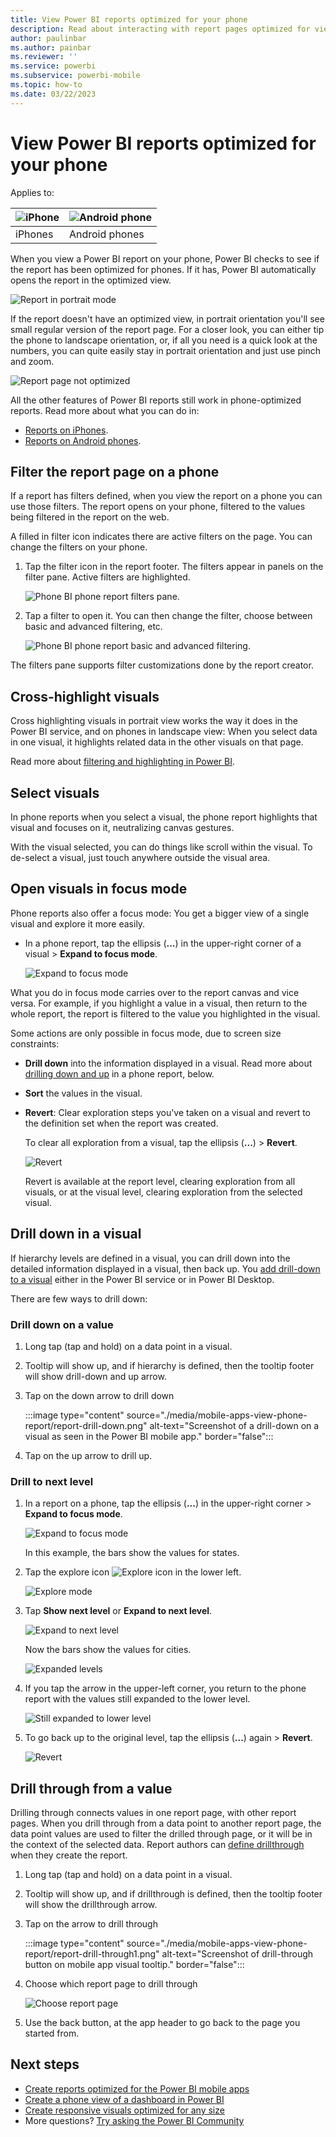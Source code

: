 ```yaml
---
title: View Power BI reports optimized for your phone
description: Read about interacting with report pages optimized for viewing in the Power BI phone apps.
author: paulinbar
ms.author: painbar
ms.reviewer: ''
ms.service: powerbi
ms.subservice: powerbi-mobile
ms.topic: how-to
ms.date: 03/22/2023
---
```

# View Power BI reports optimized for your phone

Applies to:

| ![iPhone](./media/mobile-apps-view-phone-report/ios-logo-40-px.png) | ![Android phone](./media/mobile-apps-view-phone-report/android-logo-40-px.png) |
|:--- |:--- |
| iPhones |Android phones |

When you view a Power BI report on your phone, Power BI checks to see if the report has been optimized for phones. If it has, Power BI automatically opens the report in the optimized view.

![Report in portrait mode](./media/mobile-apps-view-phone-report/07-power-bi-phone-report-portrait.png)

If the report doesn't have an optimized view, in portrait orientation you'll see small regular version of the report page. For a closer look, you can either tip the phone to landscape orientation, or, if all you need is a quick look at the numbers, you can quite easily stay in portrait orientation and just use pinch and zoom.

![Report page not optimized](./media/mobile-apps-view-phone-report/power-bi-phone-report-page-not-optimized.png)

All the other features of Power BI reports still work in phone-optimized reports. Read more about what you can do in:

* [Reports on iPhones](mobile-reports-in-the-mobile-apps.md). 
* [Reports on Android phones](mobile-reports-in-the-mobile-apps.md).

## Filter the report page on a phone
If a report has filters defined, when you view the report on a phone you can use those filters. The report opens on your phone, filtered to the values being filtered in the report on the web.

A filled in filter icon indicates there are active filters on the page. You can change the filters on your phone.

1. Tap the filter icon in the report footer. The filters appear in panels on the filter pane. Active filters are highlighted.
   
    ![Phone BI phone report filters pane.](./media/mobile-apps-view-phone-report/power-bi-iphone-active-filters.png)

2. Tap a filter to open it. You can then change the filter, choose between basic and advanced filtering, etc.
    
    ![Phone BI phone report basic and advanced filtering.](./media/mobile-apps-view-phone-report/power-bi-iphone-basic-advanced-filtering.png)

The filters pane supports filter customizations done by the report creator.

## Cross-highlight visuals
Cross highlighting visuals in portrait view works the way it does in the Power BI service, and on phones in landscape view: When you select data in one visual, it highlights related data in the other visuals on that page.

Read more about [filtering and highlighting in Power BI](../../create-reports/power-bi-reports-filters-and-highlighting.md).

## Select visuals
In phone reports when you select a visual, the phone report highlights that visual and focuses on it, neutralizing canvas gestures.

With the visual selected, you can do things like scroll within the visual. To de-select a visual, just touch anywhere outside the visual area.

## Open visuals in focus mode
Phone reports also offer a focus mode: You get a bigger view of a single visual and explore it more easily.

* In a phone report, tap the ellipsis (**...**) in the upper-right corner of a visual  > **Expand to focus mode**.
  
    ![Expand to focus mode](media/mobile-apps-view-phone-report/power-bi-phone-report-focus-mode.png)

What you do in focus mode carries over to the report canvas and vice versa. For example, if you highlight a value in a visual, then return to the whole report, the report is filtered to the value you highlighted in the visual.

Some actions are only possible in focus mode, due to screen size constraints:

* **Drill down** into the information displayed in a visual. Read more about [drilling down and up](mobile-apps-view-phone-report.md#drill-down-in-a-visual) in a phone report, below.
* **Sort** the values in the visual.
* **Revert**: Clear exploration steps you've taken on a visual and revert to the definition set when the report was created.
  
    To clear all exploration from a visual, tap the ellipsis (**...**) > **Revert**.
  
    ![Revert](media/mobile-apps-view-phone-report/power-bi-phone-report-revert-levels.png)
  
    Revert is available at the report level, clearing exploration from all visuals, or at the visual level, clearing exploration from the selected visual.   

## Drill down in a visual
If hierarchy levels are defined in a visual, you can drill down into the detailed information displayed in a visual, then back up. You [add drill-down to a visual](../end-user-drill.md) either in the Power BI service or in Power BI Desktop.

There are few ways to drill down:

### Drill down on a value
1. Long tap (tap and hold) on a data point in a visual.
2. Tooltip will show up, and if hierarchy is defined, then the tooltip footer will show drill-down and up arrow.
3. Tap on the down arrow to drill down

    :::image type="content" source="./media/mobile-apps-view-phone-report/report-drill-down.png" alt-text="Screenshot of a drill-down on a visual as seen in the Power BI mobile app." border="false":::
    
4. Tap on the up arrow to drill up.

### Drill to next level
1. In a report on a phone, tap the ellipsis (**...**) in the upper-right corner > **Expand to focus mode**.
   
    ![Expand to focus mode](media/mobile-apps-view-phone-report/power-bi-phone-report-focus-mode.png)
   
    In this example, the bars show the values for states.
2. Tap the explore icon ![Explore icon](./media/mobile-apps-view-phone-report/power-bi-phone-report-explore-icon.png) in the lower left.
   
    ![Explore mode](./media/mobile-apps-view-phone-report/power-bi-phone-report-explore-mode.png)
3. Tap **Show next level** or **Expand to next level**.
   
    ![Expand to next level](./media/mobile-apps-view-phone-report/power-bi-phone-report-expand-levels.png)
   
    Now the bars show the values for cities.
   
    ![Expanded levels](./media/mobile-apps-view-phone-report/power-bi-phone-report-expanded-levels.png)
4. If you tap the arrow in the upper-left corner, you return to the phone report with the values still expanded to the lower level.
   
    ![Still expanded to lower level](./media/mobile-apps-view-phone-report/power-bi-back-to-phone-report-expanded-levels.png)
5. To go back up to the original level, tap the ellipsis (**...**) again > **Revert**.
   
    ![Revert](media/mobile-apps-view-phone-report/power-bi-phone-report-revert-levels.png)

## Drill through from a value
Drilling through connects values in one report page, with other report pages. When you drill through from a data point to another report page, the data point values are used to filter the drilled through page, or it will be in the context of the selected data.
Report authors can [define drillthrough](../../create-reports/desktop-drillthrough.md) when they create the report.

1. Long tap (tap and hold) on a data point in a visual.
2. Tooltip will show up, and if drillthrough is defined, then the tooltip footer will show the drillthrough arrow.
3. Tap on the arrow to drill through

    :::image type="content" source="./media/mobile-apps-view-phone-report/report-drill-through1.png" alt-text="Screenshot of drill-through button on mobile app visual tooltip." border="false":::

4. Choose which report page to drill through

    ![Choose report page](media/mobile-apps-view-phone-report/report-drill-through2.png)

5. Use the back button, at the app header to go back to the page you started from.


## Next steps
* [Create reports optimized for the Power BI mobile apps](../../create-reports/power-bi-create-mobile-optimized-report-about.md)
* [Create a phone view of a dashboard in Power BI](../../create-reports/service-create-dashboard-mobile-phone-view.md)
* [Create responsive visuals optimized for any size](../../visuals/power-bi-report-visualizations.md)
* More questions? [Try asking the Power BI Community](https://community.powerbi.com/)